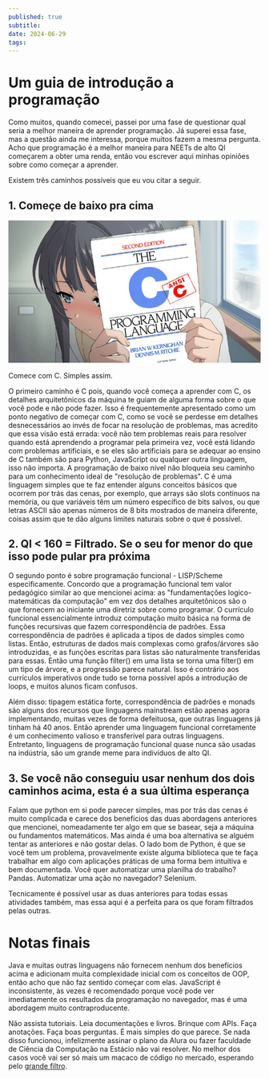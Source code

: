 ```yaml
---
published: true
subtitle: 
date: 2024-06-29
tags: 
---
```


# Um guia de introdução a programação

Como muitos, quando comecei, passei por uma fase de questionar qual seria a melhor maneira de aprender programação. Já superei essa fase, mas a questão ainda me interessa, porque muitos fazem a mesma pergunta. Acho que programação é a melhor maneira para NEETs de alto QI começarem a obter uma renda, então vou escrever aqui minhas opiniões sobre como começar a aprender.

Existem três caminhos possíveis que eu vou citar a seguir.

## 1. Começe de baixo pra cima

![](/images/animec.png)

Comece com C. Simples assim.

O primeiro caminho é C pois, quando você começa a aprender com C, os detalhes arquitetônicos da máquina te guiam de alguma forma sobre o que você pode e não pode fazer. Isso é frequentemente apresentado como um ponto negativo de começar com C, como se você se perdesse em detalhes desnecessários ao invés de focar na resolução de problemas, mas acredito que essa visão está errada: você não tem problemas reais para resolver quando está aprendendo a programar pela primeira vez, você está lidando com problemas artificiais, e se eles são artificiais para se adequar ao ensino de C também são para Python, JavaScript ou qualquer outra linguagem, isso não importa. A programação de baixo nível não bloqueia seu caminho para um conhecimento ideal de "resolução de problemas". C é uma linguagem simples que te faz entender alguns conceitos básicos que ocorrem por trás das cenas, por exemplo, que arrays são slots contínuos na memória, ou que variáveis têm um número específico de bits salvos, ou que letras ASCII são apenas números de 8 bits mostrados de maneira diferente, coisas assim que te dão alguns limites naturais sobre o que é possível.

## 2. QI < 160 = Filtrado. Se o seu for menor do que isso pode pular pra próxima

O segundo ponto é sobre programação funcional - LISP/Scheme especificamente. Concordo que a programação funcional tem valor pedagógico similar ao que mencionei acima: as "fundamentações logico-matemáticas da computação" em vez dos detalhes arquitetônicos são o que fornecem ao iniciante uma diretriz sobre como programar. O currículo funcional essencialmente introduz computação muito básica na forma de funções recursivas que fazem correspondência de padrões. Essa correspondência de padrões é aplicada a tipos de dados simples como listas. Então, estruturas de dados mais complexas como grafos/árvores são introduzidas, e as funções escritas para listas são naturalmente transferidas para essas. Então uma função filter() em uma lista se torna uma filter() em um tipo de árvore, e a progressão parece natural. Isso é contrário aos currículos imperativos onde tudo se torna possível após a introdução de loops, e muitos alunos ficam confusos.

Além disso: tipagem estática forte, correspondência de padrões e monads são alguns dos recursos que linguagens mainstream estão apenas agora implementando, muitas vezes de forma defeituosa, que outras linguagens já tinham há 40 anos. Então aprender uma linguagem funcional corretamente é um conhecimento valioso e transferível para outras linguagens. Entretanto, linguagens de programação funcional quase nunca são usadas na indústria, são um grande meme para indivíduos de alto QI. 

## 3. Se você não conseguiu usar nenhum dos dois caminhos acima, esta é a sua última esperança

Falam que python em si pode parecer simples, mas por trás das cenas é muito complicada e carece dos benefícios das duas abordagens anteriores que mencionei, nomeadamente ter algo em que se basear, seja a máquina ou fundamentos matemáticos. Mas ainda é uma boa alternativa se alguém tentar as anteriores e não gostar delas. O lado bom de Python, é que se você tem um problema, provavelmente existe alguma biblioteca que te faça trabalhar em algo com aplicações práticas de uma forma bem intuitiva e bem documentada. Você quer automatizar uma planilha do trabalho? Pandas. Automatizar uma ação no navegador? Selenium.

Tecnicamente é possível usar as duas anteriores para todas essas atividades também, mas essa aqui é a perfeita para os que foram filtrados pelas outras.

# Notas finais

Java e muitas outras linguagens não fornecem nenhum dos benefícios acima e adicionam muita complexidade inicial com os conceitos de OOP, então acho que não faz sentido começar com elas. JavaScript é inconsistente, às vezes é recomendado porque você pode ver imediatamente os resultados da programação no navegador, mas é uma abordagem muito contraproducente.

Não assista tutoriais. Leia documentações e livros. Brinque com APIs. Faça anotações. Faça boas perguntas. É mais simples do que parece. Se nada disso funcionou, infelizmente assinar o plano da Alura ou fazer faculdade de Ciência da Computação na Estácio não vai resolver. No melhor dos casos você vai ser só mais um macaco de código no mercado, esperando pelo [grande filtro](https://pt.wikipedia.org/wiki/Teoria_populacional_malthusiana).